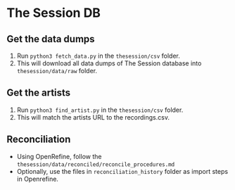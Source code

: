 #   The Session DB

##  Get the data dumps
1.  Run ```python3 fetch_data.py``` in the ```thesession/csv``` folder.
2.  This will download all data dumps of The Session database into ```thesession/data/raw``` folder.

##  Get the artists
1.  Run ```python3 find_artist.py``` in the ```thesession/csv``` folder.
2.  This will match the artists URL to the recordings.csv.

##  Reconciliation
-   Using OpenRefine, follow the ```thesession/data/reconciled/reconcile_procedures.md```
-   Optionally, use the files in ```reconciliation_history``` folder as import steps in Openrefine.